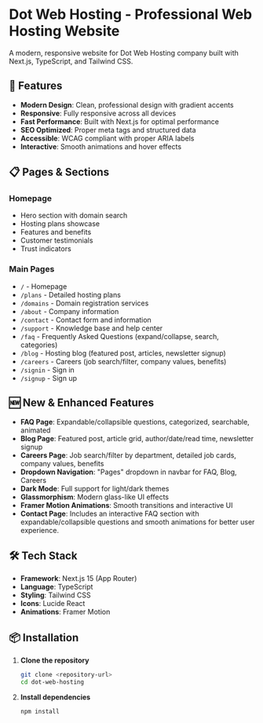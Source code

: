 # Dot Web Hosting - Professional Web Hosting Website

A modern, responsive website for Dot Web Hosting company built with Next.js, TypeScript, and Tailwind CSS.

## 🚀 Features

- **Modern Design**: Clean, professional design with gradient accents
- **Responsive**: Fully responsive across all devices
- **Fast Performance**: Built with Next.js for optimal performance
- **SEO Optimized**: Proper meta tags and structured data
- **Accessible**: WCAG compliant with proper ARIA labels
- **Interactive**: Smooth animations and hover effects

## 📋 Pages & Sections

### Homepage
- Hero section with domain search
- Hosting plans showcase
- Features and benefits
- Customer testimonials
- Trust indicators

### Main Pages
- `/` - Homepage
- `/plans` - Detailed hosting plans
- `/domains` - Domain registration services
- `/about` - Company information
- `/contact` - Contact form and information
- `/support` - Knowledge base and help center
- `/faq` - Frequently Asked Questions (expand/collapse, search, categories)
- `/blog` - Hosting blog (featured post, articles, newsletter signup)
- `/careers` - Careers (job search/filter, company values, benefits)
- `/signin` - Sign in
- `/signup` - Sign up

## 🆕 New & Enhanced Features

- **FAQ Page**: Expandable/collapsible questions, categorized, searchable, animated
- **Blog Page**: Featured post, article grid, author/date/read time, newsletter signup
- **Careers Page**: Job search/filter by department, detailed job cards, company values, benefits
- **Dropdown Navigation**: "Pages" dropdown in navbar for FAQ, Blog, Careers
- **Dark Mode**: Full support for light/dark themes
- **Glassmorphism**: Modern glass-like UI effects
- **Framer Motion Animations**: Smooth transitions and interactive UI
- **Contact Page**: Includes an interactive FAQ section with expandable/collapsible questions and smooth animations for better user experience.

## 🛠️ Tech Stack

- **Framework**: Next.js 15 (App Router)
- **Language**: TypeScript
- **Styling**: Tailwind CSS
- **Icons**: Lucide React
- **Animations**: Framer Motion

## 📦 Installation

1. **Clone the repository**
   ```bash
   git clone <repository-url>
   cd dot-web-hosting
   ```

2. **Install dependencies**
   ```bash
   npm install
   ```